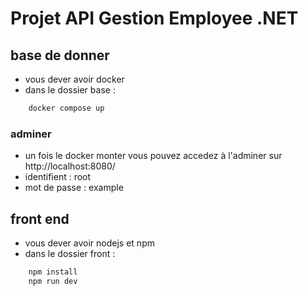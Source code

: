 # Projet API Gestion Employee .NET

## base de donner
- vous dever avoir docker
- dans le dossier base :
```bash
    docker compose up
```

### adminer
- un fois le docker monter vous pouvez accedez à l'adminer sur http://localhost:8080/
- identifient : root
- mot de passe : example

## front end
- vous dever avoir nodejs et npm
- dans le dossier front :
```bash
    npm install
    npm run dev
```